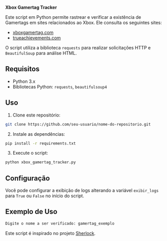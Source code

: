 **Xbox Gamertag Tracker**

Este script em Python permite rastrear e verificar a existência de Gamertags em sites relacionados ao Xbox. Ele consulta os seguintes sites:

- [xboxgamertag.com](https://xboxgamertag.com/)
- [trueachievements.com](https://www.trueachievements.com/)

O script utiliza a biblioteca `requests` para realizar solicitações HTTP e `BeautifulSoup` para análise HTML.

## Requisitos

- Python 3.x
- Bibliotecas Python: `requests`, `beautifulsoup4`

## Uso

1. Clone este repositório:

```bash
git clone https://github.com/seu-usuario/nome-do-repositorio.git
```

2. Instale as dependências:

```bash
pip install -r requirements.txt
```

3. Execute o script:

```bash
python xbox_gamertag_tracker.py
```

## Configuração

Você pode configurar a exibição de logs alterando a variável `exibir_logs` para `True` ou `False` no início do script.

## Exemplo de Uso

```bash
Digite o nome a ser verificado: gamertag_exemplo
```

Este script é inspirado no projeto [Sherlock](https://github.com/sherlock-project/sherlock).
